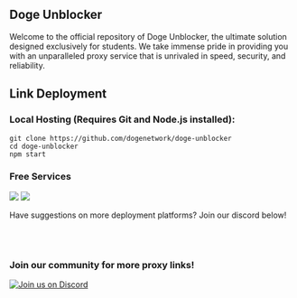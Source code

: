 <h2>Doge Unblocker</h3>
<p>Welcome to the official repository of Doge Unblocker, the ultimate solution designed exclusively for students. We take immense pride in providing you with an unparalleled proxy service that is unrivaled in speed, security, and reliability.</p>



<h2>Link Deployment</h2>
<h3>Local Hosting (Requires Git and Node.js installed):</h3>
<code>git clone https://github.com/dogenetwork/doge-unblocker</code>
<br>
<code>cd doge-unblocker</code>
<br>
<code>npm start</code>
<h3>Free Services</h3>
<a href="https://render.com/deploy?repo=https://github.com/dogenetwork/doge-unblocker">
<img src="https://raw.githubusercontent.com/BinBashBanana/deploy-buttons/main/buttons/remade/render.svg"></img></a>
<a href="https://app.cyclic.sh/api/app/deploy/dogeproxy/doge-unblocker">
<img src="https://camo.githubusercontent.com/607221ca4be547dd929fca7c997a93dfaf1f7b06a1baacaf25b44cf5405c9f91/68747470733a2f2f62696e6261736862616e616e612e6769746875622e696f2f6465706c6f792d627574746f6e732f627574746f6e732f72656d6164652f6379636c69632e737667"></img></a>
<p>Have suggestions on more deployment platforms? Join our discord below!</p>


<br>
<h1></h1>
<h3>Join our community for more proxy links!</h3>

[![Join us on Discord](https://invidget.switchblade.xyz/sWPHCdxCPU?theme=dark)](https://discord.gg/sWPHCdxCPU)




